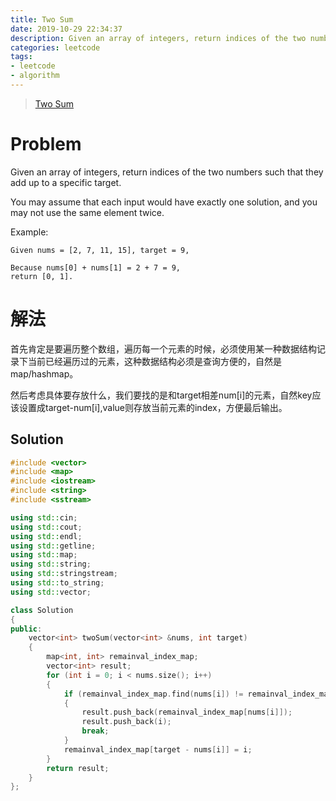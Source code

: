 ```yaml
---
title: Two Sum
date: 2019-10-29 22:34:37
description: Given an array of integers, return indices of the two numbers such that they add up to a specific target.
categories: leetcode
tags:
- leetcode
- algorithm
---
```

> [Two Sum](https://leetcode.com/problems/two-sum/)

# Problem

Given an array of integers, return indices of the two numbers such that they add up to a specific target.

You may assume that each input would have exactly one solution, and you may not use the same element twice.

Example:

```
Given nums = [2, 7, 11, 15], target = 9,

Because nums[0] + nums[1] = 2 + 7 = 9,
return [0, 1].
```

# 解法

首先肯定是要遍历整个数组，遍历每一个元素的时候，必须使用某一种数据结构记录下当前已经遍历过的元素，这种数据结构必须是查询方便的，自然是map/hashmap。

然后考虑具体要存放什么，我们要找的是和target相差num[i]的元素，自然key应该设置成target-num[i],value则存放当前元素的index，方便最后输出。

## Solution

```c++
#include <vector>
#include <map>
#include <iostream>
#include <string>
#include <sstream>

using std::cin;
using std::cout;
using std::endl;
using std::getline;
using std::map;
using std::string;
using std::stringstream;
using std::to_string;
using std::vector;

class Solution
{
public:
    vector<int> twoSum(vector<int> &nums, int target)
    {
        map<int, int> remainval_index_map;
        vector<int> result;
        for (int i = 0; i < nums.size(); i++)
        {
            if (remainval_index_map.find(nums[i]) != remainval_index_map.end())
            {
                result.push_back(remainval_index_map[nums[i]]);
                result.push_back(i);
                break;
            }
            remainval_index_map[target - nums[i]] = i;
        }
        return result;
    }
};
```


